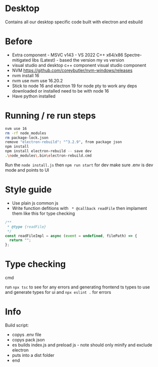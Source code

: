 # Desktop

Contains all our desktop specific code built with electron and esbuild


# Before 

- Extra component - MSVC v143 - VS 2022 C++ x64/x86 Spectre-mitigated libs (Latest) - based the version my vs version
- visual studio and desktop c++ component visual studio component
- NVM https://github.com/coreybutler/nvm-windows/releases
- nvm install 16
- nvm use nvm use 16.20.2
- Stick to node 16 and electron 19 for node pty to work any deps downloaded or installed need to be with node 16
- Have python installed


# Running / re run steps

```bash
nvm use 16
rm -rf node_modules
rm package-lock.json 
remove "electron-rebuild": "^3.2.9", from package json
npm install
npm install electron-rebuild -- save dev
.\node_modules\.bin\electron-rebuild.cmd
```

Run the `node install.js` then `npm run start` for dev make sure .env is dev mode and points to UI


# Style guide

- Use plain js common js
- Write function defitions with ` * @callback readFile` then implament them like this for type checking 
```js
/**
 * @type {readFile}
 */
const readFileImpl = async (event = undefined, filePath) => {
  return "";
};
```

# Type checking

cmd

run `npx tsc` to see for any errors and generating frontend ts types to use and generate types for ui
and `npx eslint .` for errors


# Info 

Build script:
- copys .env file
- copys pack json
- es builds index.js and preload js - note should only minify and exclude electron
- puts into a dist folder
- end

